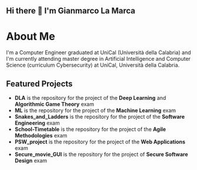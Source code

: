 ## Hi there 👋 I'm Gianmarco La Marca

# About Me
I'm a Computer Engineer graduated at UniCal (Università della Calabria) and I'm currently attending master degree in Artificial Intelligence and Computer Science (curriculum Cybersecurity) at UniCal, Università della Calabria.

## Featured Projects
- **DLA** is the repository for the project of the **Deep Learning** and **Algorithmic Game Theory** exam
- **ML** is the repository for the project of the **Machine Learning** exam
- **Snakes_and_Ladders** is the repository for the project of the **Software Engineering** exam
- **School-Timetable** is the repository for the project of the **Agile Methodologies** exam
- **PSW_project** is the repository for the project of the **Web Applications** exam
- **Secure_movie_GUI** is the repository for the project of **Secure Software Design** exam

<!--
<a href="#">
  <img align="center" src="https://github-readme-stats.vercel.app/api/top-langs/?username=GLAwasTaken&theme=bear&hide_border=true&hide=ShaderLab,HLSL&layout=compact&langs_count=8" />
</a>


**GLAwasTaken/GLAwasTaken** is a ✨ _special_ ✨ repository because its `README.md` (this file) appears on your GitHub profile.

Here are some ideas to get you started:

- 🔭 I’m currently working on ...
- 🌱 I’m currently learning ...
- 👯 I’m looking to collaborate on ...
- 🤔 I’m looking for help with ...
- 💬 Ask me about ...
- 📫 How to reach me: ...
- 😄 Pronouns: ...
- ⚡ Fun fact: ...
-->
